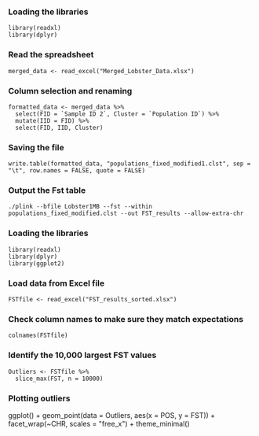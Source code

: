 ### Loading the libraries
````
library(readxl)
library(dplyr)
````
### Read the spreadsheet
````
merged_data <- read_excel("Merged_Lobster_Data.xlsx")
````
### Column selection and renaming
````
formatted_data <- merged_data %>%
  select(FID = `Sample ID 2`, Cluster = `Population ID`) %>%
  mutate(IID = FID) %>%
  select(FID, IID, Cluster)
````
### Saving the file
````
write.table(formatted_data, "populations_fixed_modified1.clst", sep = "\t", row.names = FALSE, quote = FALSE)
````
### Output the Fst table
````
./plink --bfile Lobster1MB --fst --within populations_fixed_modified.clst --out FST_results --allow-extra-chr
````
### Loading the libraries
````
library(readxl)
library(dplyr)
library(ggplot2)
````
### Load data from Excel file
````
FSTfile <- read_excel("FST_results_sorted.xlsx")
````
### Check column names to make sure they match expectations
````
colnames(FSTfile)
````
### Identify the 10,000 largest FST values
````
Outliers <- FSTfile %>%
  slice_max(FST, n = 10000)
````

### Plotting outliers
ggplot() +
  geom_point(data = Outliers, aes(x = POS, y = FST)) +
  facet_wrap(~CHR, scales = "free_x") +
  theme_minimal()

